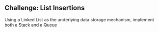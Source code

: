 ## Challenge: List Insertions
Using a Linked List as the underlying data storage mechanism, implement both a Stack and a Queue
